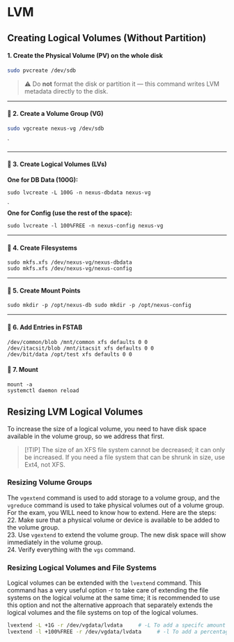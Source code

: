 # LVM

## Creating Logical Volumes (Without Partition)

#### 1. **Create the Physical Volume (PV) on the whole disk**

```bash
sudo pvcreate /dev/sdb
```

> ⚠️ Do **not** format the disk or partition it — this command writes LVM metadata directly to the disk.

***

#### 🔸 2. **Create a Volume Group (VG)**

```bash
sudo vgcreate nexus-vg /dev/sdb
```

\`

***

#### 🔸 3. **Create Logical Volumes (LVs)**

**One for DB Data (100G):**

```
sudo lvcreate -L 100G -n nexus-dbdata nexus-vg
```

\`\
**One for Config (use the rest of the space):**

```
sudo lvcreate -l 100%FREE -n nexus-config nexus-vg
```

***

#### 🔸 4. **Create Filesystems**

```
sudo mkfs.xfs /dev/nexus-vg/nexus-dbdata 
sudo mkfs.xfs /dev/nexus-vg/nexus-config
```

***

#### 🔸 5. **Create Mount Points**

```
sudo mkdir -p /opt/nexus-db sudo mkdir -p /opt/nexus-config
```

***

#### 🔸 6. **Add Entries in FSTAB**

```
/dev/common/blob /mnt/common xfs defaults 0 0  
/dev/itacsit/blob /mnt/itacsit xfs defaults 0 0                                                                                                                              
/dev/bit/data /opt/test xfs defaults 0 0
```

#### 🔸 7. **Mount**

```
mount -a
systemctl daemon reload
```

## Resizing LVM Logical Volumes

To increase the size of a logical volume, you need to have disk space available in the volume group, so we address that first.

> \[!TIP] The size of an XFS file system cannot be decreased; it can only be increased. If you need a file system that can be shrunk in size, use Ext4, not XFS.

### Resizing Volume Groups

The `vgextend` command is used to add storage to a volume group, and the `vgreduce` command is used to take physical volumes out of a volume group. For the exam, you WILL need to know how to extend. Here are the steps:\
22\. Make sure that a physical volume or device is available to be added to the volume group.\
23\. Use `vgextend` to extend the volume group. The new disk space will show immediately in the volume group.\
24\. Verify everything with the `vgs` command.

### Resizing Logical Volumes and File Systems

Logical volumes can be extended with the `lvextend` command. This command has a very useful option -r to take care of extending the file systems on the logical volume at the same time; it is recommended to use this option and not the alternative approach that separately extends the logical volumes and the file systems on top of the logical volumes.&#x20;

&#x20;

```bash
lvextend -L +1G -r /dev/vgdata/lvdata     # -L To add a specifc amount
lvextend -l +100%FREE -r /dev/vgdata/lvdata     # -l To add a percentage
```

